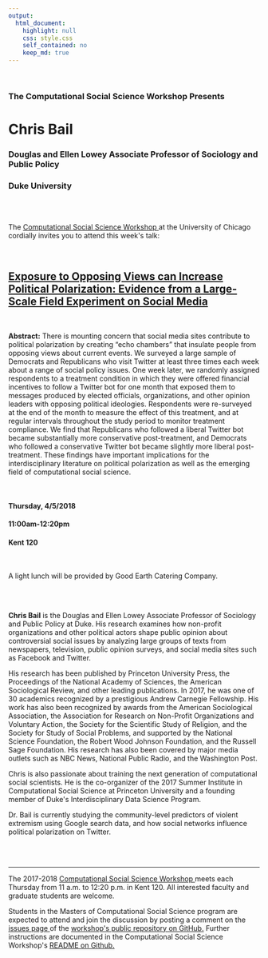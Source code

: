 ```yaml
---
output:
  html_document:
    highlight: null
    css: style.css
    self_contained: no
    keep_md: true
---
```






<br>

<h3 class=pfblock-header> The Computational Social Science Workshop Presents </h3>

<h1 class=pfblock-header3> Chris Bail </h1>
<h3 class=pfblock-header3> Douglas and Ellen Lowey Associate Professor of Sociology and Public Policy </h3>
<h3 class=pfblock-header3> Duke University </h3>

<br><br>



<p class=pfblock-header3>The <a href="https://macss.uchicago.edu/content/computation-workshop"> Computational Social Science Workshop </a> at the University of Chicago cordially invites you to attend this week's talk:</p>

<br>

<div class=pfblock-header3>
<h2 class=pfblock-header>
  <a href="https://github.com/uchicago-computation-workshop/chris_bail/blob/master/2018__bail__exposure_to_opposing_views.pdf" >Exposure to Opposing Views can Increase Political Polarization: Evidence from a Large-Scale Field Experiment on Social Media</a>
</h2>

<br>
</div>

<p class=footertext2>

**Abstract:** There is mounting concern that social media sites contribute to political polarization by creating “echo chambers” that insulate people from opposing views about current events. We surveyed a large sample of Democrats and Republicans who visit Twitter at least three times each week about a range of social policy issues. One week later, we randomly assigned respondents to a treatment condition in which they were offered financial incentives to follow a Twitter bot for one month that exposed them to messages produced by elected officials, organizations, and other opinion leaders with opposing political ideologies. Respondents were re-surveyed at the end of the month to measure the effect of this treatment, and at regular intervals throughout the study period to monitor treatment compliance. We find that Republicans who followed a liberal Twitter bot became substantially more conservative post-treatment, and Democrats who followed a conservative Twitter bot became slightly more liberal post-treatment. These findings have important implications for the interdisciplinary literature on political polarization as well as the emerging field of computational social science.
</p>

<br>

<h4 class=pfblock-header3> Thursday, 4/5/2018 </h4>
<h4 class=pfblock-header3> 11:00am-12:20pm </h4>
<h4 class=pfblock-header3> Kent 120 </h4>

<br>

<p class=pfblock-header3>A light lunch will be provided by Good Earth Catering Company.</p>

<br><br>

<p class=footertext2>

**Chris Bail** is the Douglas and Ellen Lowey Associate Professor of Sociology and Public Policy at Duke. His research examines how non-profit organizations and other political actors shape public opinion about controversial social issues by analyzing large groups of texts from newspapers, television, public opinion surveys, and social media sites such as Facebook and Twitter.


His research has been published by Princeton University Press, the Proceedings of the National Academy of Sciences, the American Sociological Review, and other leading publications. In 2017, he was one of 30 academics recognized by a prestigious Andrew Carnegie Fellowship. His work has also been recognized by awards from the American Sociological Association, the Association for Research on Non-Profit Organizations and Voluntary Action, the Society for the Scientific Study of Religion, and the Society for Study of Social Problems, and supported by the National Science Foundation, the Robert Wood Johnson Foundation, and the Russell Sage Foundation. His research has also been covered by major media outlets such as NBC News, National Public Radio, and the Washington Post.

Chris is also passionate about training the next generation of computational social scientists. He is the co-organizer of the 2017 Summer Institute in Computational Social Science at Princeton University and a founding member of Duke's Interdisciplinary Data Science Program.

Dr. Bail is currently studying the community-level predictors of violent extremism using Google search data, and how social networks influence political polarization on Twitter.
</p>




<br><br>

---

<p class=footertext> The 2017-2018 <a href="https://macss.uchicago.edu/content/computation-workshop"> Computational Social Science Workshop </a> meets each Thursday from 11 a.m. to 12:20 p.m. in Kent 120. All interested faculty and graduate students are welcome.</p>

<p class=footertext>Students in the Masters of Computational Social Science program are expected to attend and join the discussion by posting a comment on the <a href="https://github.com/uchicago-computation-workshop/chris_bail/issues"> issues page </a> of the <a href="https://github.com/uchicago-computation-workshop/chris_bail"> workshop's public repository on GitHub.</a> Further instructions are documented in the Computational Social Science Workshop's <a href="https://github.com/uchicago-computation-workshop/README"> README on Github.</a></p>
